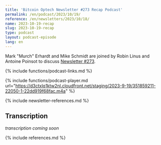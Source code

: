 ```yaml
---
title: 'Bitcoin Optech Newsletter #273 Recap Podcast'
permalink: /en/podcast/2023/10/19/
reference: /en/newsletters/2023/10/18/
name: 2023-10-19-recap
slug: 2023-10-19-recap
type: podcast
layout: podcast-episode
lang: en
---
```

Mark "Murch" Erhardt and Mike Schmidt are joined by Robin Linus and Antoine Poinsot to discuss [Newsletter #273]({{page.reference}}).

{% include functions/podcast-links.md %}

{% include functions/podcast-player.md url="https://d3ctxlq1ktw2nl.cloudfront.net/staging/2023-9-19/351859211-22050-1-22dd919f68fac.m4a" %}

{% include newsletter-references.md %}

## Transcription

_transcription coming soon_

{% include references.md %}
